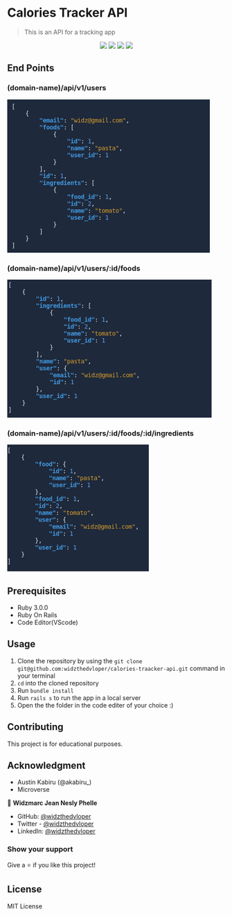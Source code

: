 # Calories Tracker API

> This is an API for a tracking app

<p align="center">
   <img src="https://img.shields.io/badge/Ubuntu-E95420?style=for-the-badge&logo=ubuntu&logoColor=white">
   <img src="https://img.shields.io/badge/GitHub-100000?style=for-the-badge&logo=github&logoColor=white">
   <img src="https://img.shields.io/badge/Ruby-CC342D?style=for-the-badge&logo=ruby&logoColor=white">
   <img src="https://img.shields.io/badge/Ruby_on_Rails-CC0000?style=for-the-badge&logo=ruby-on-rails&logoColor=white">
</p>

## End Points

### (domain-name)/api/v1/users

![](./api-v1-users.png)

### (domain-name)/api/v1/users/:id/foods

![](./api-v1-users-id-foods.png)
### (domain-name)/api/v1/users/:id/foods/:id/ingredients

![](./api-v1-users-id-foods-id-ingredients.png)
## Prerequisites

- Ruby 3.0.0
- Ruby On Rails
- Code Editor(VScode)

## Usage

1. Clone the repository by using the `git clone git@github.com:widzthedvloper/calories-traacker-api.git` command in your terminal
2. `cd` into the cloned repository
3. Run `bundle install`
4. Run `rails s` to run the app in a local server
5. Open the the folder in the code editer of your choice :)

## Contributing

This project is for educational purposes.

## Acknowledgment

- Austin Kabiru (@akabiru_)
- Microverse

👤 **Widzmarc Jean Nesly Phelle**

- GitHub: [@widzthedvloper](https://github.com/widzthedvloper)
- Twitter - [@widzthedvloper](https://twitter.com/widzthedvloper)
- LinkedIn: [@widzthedvloper](https://www.linkedin.com/in/widzmarc-jean-nesly-phelle-252a26129/)

### Show your support

Give a ⭐️ if you like this project!

## License

MIT License
